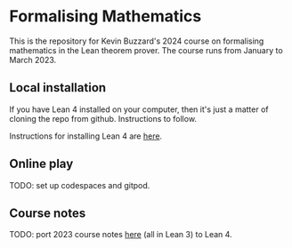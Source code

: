 # Formalising Mathematics

This is the repository for Kevin Buzzard's 2024 course on formalising mathematics in the Lean theorem prover. The course runs from January to March 2023. 

## Local installation

If you have Lean 4 installed on your computer, then it's just a matter of cloning the repo from github. Instructions to follow.

Instructions for installing Lean 4 are [here](https://leanprover-community.github.io/get_started.html#regular-install).

## Online play

TODO: set up codespaces and gitpod.

## Course notes

TODO: port 2023 course notes [here](https://www.ma.imperial.ac.uk/~buzzard/xena/formalising-mathematics-2023/) (all in Lean 3) to Lean 4.
